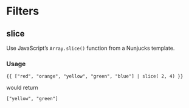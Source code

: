 # Filters

## slice

Use JavaScript’s `Array.slice()` function from a Nunjucks template.

### Usage

```njk
{{ ["red", "orange", "yellow", "green", "blue"] | slice( 2, 4) }}
```

would return

```
["yellow", "green"]
```
